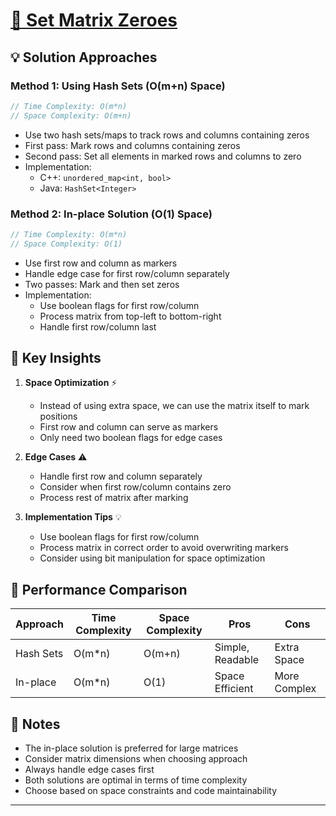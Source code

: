 # [ 🎯 Set Matrix Zeroes](https://leetcode.com/problems/set-matrix-zeroes/?envType=daily-question&envId=2025-05-21)

## 💡 Solution Approaches

### Method 1: Using Hash Sets (O(m+n) Space)
```cpp
// Time Complexity: O(m*n)
// Space Complexity: O(m+n)
```
- Use two hash sets/maps to track rows and columns containing zeros
- First pass: Mark rows and columns containing zeros
- Second pass: Set all elements in marked rows and columns to zero
- Implementation:
  - C++: `unordered_map<int, bool>`
  - Java: `HashSet<Integer>`

### Method 2: In-place Solution (O(1) Space)
```cpp
// Time Complexity: O(m*n)
// Space Complexity: O(1)
```
- Use first row and column as markers
- Handle edge case for first row/column separately
- Two passes: Mark and then set zeros
- Implementation:
  - Use boolean flags for first row/column
  - Process matrix from top-left to bottom-right
  - Handle first row/column last

## 🔑 Key Insights
1. **Space Optimization** ⚡
   - Instead of using extra space, we can use the matrix itself to mark positions
   - First row and column can serve as markers
   - Only need two boolean flags for edge cases

2. **Edge Cases** ⚠️
   - Handle first row and column separately
   - Consider when first row/column contains zero
   - Process rest of matrix after marking

3. **Implementation Tips** 💡
   - Use boolean flags for first row/column
   - Process matrix in correct order to avoid overwriting markers
   - Consider using bit manipulation for space optimization

## 🚀 Performance Comparison

| Approach  | Time Complexity | Space Complexity |      Pros           |    Cons      |
|-----------|---------------- |------------------|---------------------|--------------|
| Hash Sets |    O(m*n)       |    O(m+n)        | Simple, Readable    | Extra Space  |
| In-place  |    O(m*n)       |    O(1)          | Space Efficient     | More Complex |

## 📝 Notes
- The in-place solution is preferred for large matrices
- Consider matrix dimensions when choosing approach
- Always handle edge cases first
- Both solutions are optimal in terms of time complexity
- Choose based on space constraints and code maintainability

---